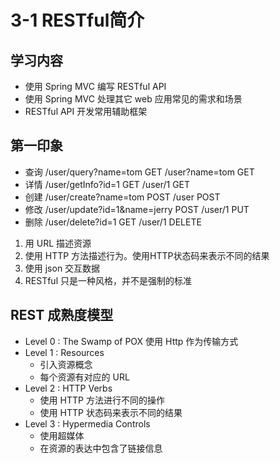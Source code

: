 # 3-1 RESTful简介

## 学习内容

* 使用 Spring MVC 编写 RESTful API
* 使用 Spring MVC 处理其它 web 应用常见的需求和场景
* RESTful API 开发常用辅助框架

## 第一印象

* 查询 /user/query?name=tom          GET   /user?name=tom    GET
* 详情 /user/getInfo?id=1            GET   /user/1           GET
* 创建 /user/create?name=tom         POST  /user             POST
* 修改 /user/update?id=1&name=jerry  POST  /user/1           PUT
* 删除 /user/delete?id=1             GET   /user/1           DELETE

1. 用 URL 描述资源
2. 使用 HTTP 方法描述行为。使用HTTP状态码来表示不同的结果
3. 使用 json 交互数据
4. RESTful 只是一种风格，并不是强制的标准

## REST 成熟度模型

* Level 0 : The Swamp of POX
  使用 Http 作为传输方式
* Level 1 : Resources
  * 引入资源概念
  * 每个资源有对应的 URL
* Level 2 : HTTP Verbs
  * 使用 HTTP 方法进行不同的操作
  * 使用 HTTP 状态码来表示不同的结果
* Level 3 : Hypermedia Controls
  * 使用超媒体
  * 在资源的表达中包含了链接信息

